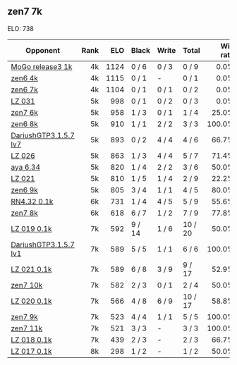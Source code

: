 ## zen7 7k ##

ELO: 738

Opponent | Rank | ELO | Black | Write | Total | Win rate
---------|-----:|----:|-------|-------|-------|-------:
[MoGo release3 1k](MoGo%20release3%201k.md) | 4k | 1124 | 0 / 6 | 0 / 3 | 0 / 9 | 0.0%
[zen6 4k](zen6%204k.md) | 4k | 1115 | 0 / 1 | - | 0 / 1 | 0.0%
[zen6 7k](zen6%207k.md) | 4k | 1104 | 0 / 1 | 0 / 1 | 0 / 2 | 0.0%
[LZ 031](LZ%20031.md) | 5k | 998 | 0 / 1 | 0 / 2 | 0 / 3 | 0.0%
[zen7 6k](zen7%206k.md) | 5k | 958 | 1 / 3 | 0 / 1 | 1 / 4 | 25.0%
[zen6 8k](zen6%208k.md) | 5k | 910 | 1 / 1 | 2 / 2 | 3 / 3 | 100.0%
[DariushGTP3.1.5.7 lv7](DariushGTP3.1.5.7%20lv7.md) | 5k | 893 | 0 / 2 | 4 / 4 | 4 / 6 | 66.7%
[LZ 026](LZ%20026.md) | 5k | 863 | 1 / 3 | 4 / 4 | 5 / 7 | 71.4%
[aya 6.34](aya%206.34.md) | 5k | 820 | 1 / 4 | 2 / 2 | 3 / 6 | 50.0%
[LZ 021](LZ%20021.md) | 5k | 810 | 1 / 5 | 1 / 4 | 2 / 9 | 22.2%
[zen6 9k](zen6%209k.md) | 5k | 805 | 3 / 4 | 1 / 1 | 4 / 5 | 80.0%
[RN4.32 0.1k](RN4.32%200.1k.md) | 6k | 731 | 1 / 4 | 4 / 5 | 5 / 9 | 55.6%
[zen7 8k](zen7%208k.md) | 6k | 618 | 6 / 7 | 1 / 2 | 7 / 9 | 77.8%
[LZ 019 0.1k](LZ%20019%200.1k.md) | 7k | 592 | 9 / 14 | 1 / 6 | 10 / 20 | 50.0%
[DariushGTP3.1.5.7 lv1](DariushGTP3.1.5.7%20lv1.md) | 7k | 589 | 5 / 5 | 1 / 1 | 6 / 6 | 100.0%
[LZ 021 0.1k](LZ%20021%200.1k.md) | 7k | 589 | 6 / 8 | 3 / 9 | 9 / 17 | 52.9%
[zen7 10k](zen7%2010k.md) | 7k | 582 | 2 / 3 | 0 / 1 | 2 / 4 | 50.0%
[LZ 020 0.1k](LZ%20020%200.1k.md) | 7k | 566 | 4 / 8 | 6 / 9 | 10 / 17 | 58.8%
[zen7 9k](zen7%209k.md) | 7k | 523 | 4 / 4 | 1 / 1 | 5 / 5 | 100.0%
[zen7 11k](zen7%2011k.md) | 7k | 521 | 3 / 3 | - | 3 / 3 | 100.0%
[LZ 018 0.1k](LZ%20018%200.1k.md) | 7k | 439 | 2 / 3 | - | 2 / 3 | 66.7%
[LZ 017 0.1k](LZ%20017%200.1k.md) | 8k | 298 | 1 / 2 | - | 1 / 2 | 50.0%
